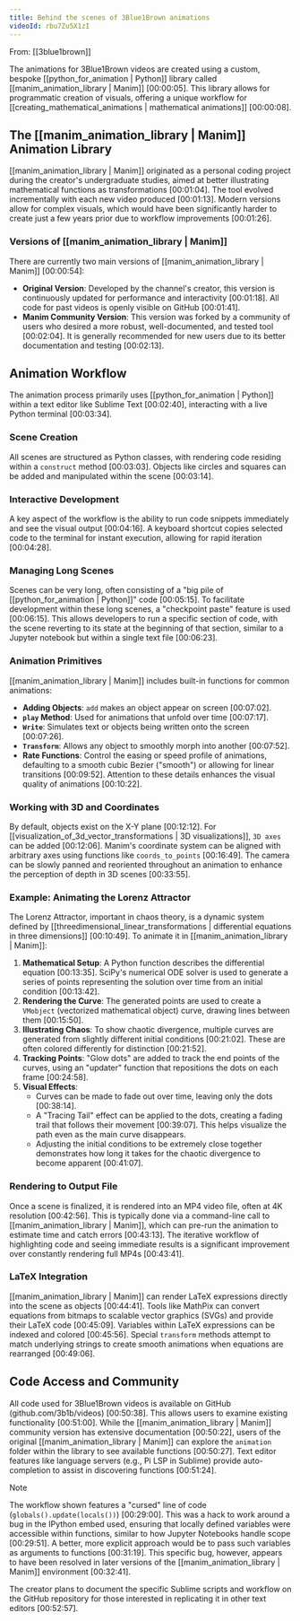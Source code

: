 ```yaml
---
title: Behind the scenes of 3Blue1Brown animations
videoId: rbu7Zu5X1zI
---
```


From: [[3blue1brown]] <br/> 

The animations for 3Blue1Brown videos are created using a custom, bespoke [[python_for_animation | Python]] library called [[manim_animation_library | Manim]] <a class="yt-timestamp" data-t="00:00:05">[00:00:05]</a>. This library allows for programmatic creation of visuals, offering a unique workflow for [[creating_mathematical_animations | mathematical animations]] <a class="yt-timestamp" data-t="00:00:08">[00:00:08]</a>.

## The [[manim_animation_library | Manim]] Animation Library

[[manim_animation_library | Manim]] originated as a personal coding project during the creator's undergraduate studies, aimed at better illustrating mathematical functions as transformations <a class="yt-timestamp" data-t="00:01:04">[00:01:04]</a>. The tool evolved incrementally with each new video produced <a class="yt-timestamp" data-t="00:01:13">[00:01:13]</a>. Modern versions allow for complex visuals, which would have been significantly harder to create just a few years prior due to workflow improvements <a class="yt-timestamp" data-t="00:01:26">[00:01:26]</a>.

### Versions of [[manim_animation_library | Manim]]
There are currently two main versions of [[manim_animation_library | Manim]] <a class="yt-timestamp" data-t="00:00:54">[00:00:54]</a>:
*   **Original Version**: Developed by the channel's creator, this version is continuously updated for performance and interactivity <a class="yt-timestamp" data-t="00:01:18">[00:01:18]</a>. All code for past videos is openly visible on GitHub <a class="yt-timestamp" data-t="00:01:41">[00:01:41]</a>.
*   **Manim Community Version**: This version was forked by a community of users who desired a more robust, well-documented, and tested tool <a class="yt-timestamp" data-t="00:02:04">[00:02:04]</a>. It is generally recommended for new users due to its better documentation and testing <a class="yt-timestamp" data-t="00:02:13">[00:02:13]</a>.

## Animation Workflow

The animation process primarily uses [[python_for_animation | Python]] within a text editor like Sublime Text <a class="yt-timestamp" data-t="00:02:40">[00:02:40]</a>, interacting with a live Python terminal <a class="yt-timestamp" data-t="00:03:34">[00:03:34]</a>.

### Scene Creation
All scenes are structured as Python classes, with rendering code residing within a `construct` method <a class="yt-timestamp" data-t="00:03:03">[00:03:03]</a>. Objects like circles and squares can be added and manipulated within the scene <a class="yt-timestamp" data-t="00:03:14">[00:03:14]</a>.

### Interactive Development
A key aspect of the workflow is the ability to run code snippets immediately and see the visual output <a class="yt-timestamp" data-t="00:04:16">[00:04:16]</a>. A keyboard shortcut copies selected code to the terminal for instant execution, allowing for rapid iteration <a class="yt-timestamp" data-t="00:04:28">[00:04:28]</a>.

### Managing Long Scenes
Scenes can be very long, often consisting of a "big pile of [[python_for_animation | Python]]" code <a class="yt-timestamp" data-t="00:05:15">[00:05:15]</a>. To facilitate development within these long scenes, a "checkpoint paste" feature is used <a class="yt-timestamp" data-t="00:06:15">[00:06:15]</a>. This allows developers to run a specific section of code, with the scene reverting to its state at the beginning of that section, similar to a Jupyter notebook but within a single text file <a class="yt-timestamp" data-t="00:06:23">[00:06:23]</a>.

### Animation Primitives
[[manim_animation_library | Manim]] includes built-in functions for common animations:
*   **Adding Objects**: `add` makes an object appear on screen <a class="yt-timestamp" data-t="00:07:02">[00:07:02]</a>.
*   **`play` Method**: Used for animations that unfold over time <a class="yt-timestamp" data-t="00:07:17">[00:07:17]</a>.
*   **`Write`**: Simulates text or objects being written onto the screen <a class="yt-timestamp" data-t="00:07:26">[00:07:26]</a>.
*   **`Transform`**: Allows any object to smoothly morph into another <a class="yt-timestamp" data-t="00:07:52">[00:07:52]</a>.
*   **Rate Functions**: Control the easing or speed profile of animations, defaulting to a smooth cubic Bezier ("smooth") or allowing for linear transitions <a class="yt-timestamp" data-t="00:09:52">[00:09:52]</a>. Attention to these details enhances the visual quality of animations <a class="yt-timestamp" data-t="00:10:22">[00:10:22]</a>.

### Working with 3D and Coordinates
By default, objects exist on the X-Y plane <a class="yt-timestamp" data-t="00:12:12">[00:12:12]</a>. For [[visualization_of_3d_vector_transformations | 3D visualizations]], `3D axes` can be added <a class="yt-timestamp" data-t="00:12:06">[00:12:06]</a>. Manim's coordinate system can be aligned with arbitrary axes using functions like `coords_to_points` <a class="yt-timestamp" data-t="00:16:49">[00:16:49]</a>. The camera can be slowly panned and reoriented throughout an animation to enhance the perception of depth in 3D scenes <a class="yt-timestamp" data-t="00:33:55">[00:33:55]</a>.

### Example: Animating the Lorenz Attractor
The Lorenz Attractor, important in chaos theory, is a dynamic system defined by [[threedimensional_linear_transformations | differential equations in three dimensions]] <a class="yt-timestamp" data-t="00:10:49">[00:10:49]</a>. To animate it in [[manim_animation_library | Manim]]:
1.  **Mathematical Setup**: A Python function describes the differential equation <a class="yt-timestamp" data-t="00:13:35">[00:13:35]</a>. SciPy's numerical ODE solver is used to generate a series of points representing the solution over time from an initial condition <a class="yt-timestamp" data-t="00:13:42">[00:13:42]</a>.
2.  **Rendering the Curve**: The generated points are used to create a `VMobject` (vectorized mathematical object) curve, drawing lines between them <a class="yt-timestamp" data-t="00:15:50">[00:15:50]</a>.
3.  **Illustrating Chaos**: To show chaotic divergence, multiple curves are generated from slightly different initial conditions <a class="yt-timestamp" data-t="00:21:02">[00:21:02]</a>. These are often colored differently for distinction <a class="yt-timestamp" data-t="00:21:52">[00:21:52]</a>.
4.  **Tracking Points**: "Glow dots" are added to track the end points of the curves, using an "updater" function that repositions the dots on each frame <a class="yt-timestamp" data-t="00:24:58">[00:24:58]</a>.
5.  **Visual Effects**:
    *   Curves can be made to fade out over time, leaving only the dots <a class="yt-timestamp" data-t="00:38:14">[00:38:14]</a>.
    *   A "Tracing Tail" effect can be applied to the dots, creating a fading trail that follows their movement <a class="yt-timestamp" data-t="00:39:07">[00:39:07]</a>. This helps visualize the path even as the main curve disappears.
    *   Adjusting the initial conditions to be extremely close together demonstrates how long it takes for the chaotic divergence to become apparent <a class="yt-timestamp" data-t="00:41:07">[00:41:07]</a>.

### Rendering to Output File
Once a scene is finalized, it is rendered into an MP4 video file, often at 4K resolution <a class="yt-timestamp" data-t="00:42:56">[00:42:56]</a>. This is typically done via a command-line call to [[manim_animation_library | Manim]], which can pre-run the animation to estimate time and catch errors <a class="yt-timestamp" data-t="00:43:13">[00:43:13]</a>. The iterative workflow of highlighting code and seeing immediate results is a significant improvement over constantly rendering full MP4s <a class="yt-timestamp" data-t="00:43:41">[00:43:41]</a>.

### LaTeX Integration
[[manim_animation_library | Manim]] can render LaTeX expressions directly into the scene as objects <a class="yt-timestamp" data-t="00:44:41">[00:44:41]</a>. Tools like MathPix can convert equations from bitmaps to scalable vector graphics (SVGs) and provide their LaTeX code <a class="yt-timestamp" data-t="00:45:09">[00:45:09]</a>. Variables within LaTeX expressions can be indexed and colored <a class="yt-timestamp" data-t="00:45:56">[00:45:56]</a>. Special `transform` methods attempt to match underlying strings to create smooth animations when equations are rearranged <a class="yt-timestamp" data-t="00:49:06">[00:49:06]</a>.

## Code Access and Community
All code used for 3Blue1Brown videos is available on GitHub (github.com/3b1b/videos) <a class="yt-timestamp" data-t="00:50:38">[00:50:38]</a>. This allows users to examine existing functionality <a class="yt-timestamp" data-t="00:51:00">[00:51:00]</a>. While the [[manim_animation_library | Manim]] community version has extensive documentation <a class="yt-timestamp" data-t="00:50:22">[00:50:22]</a>, users of the original [[manim_animation_library | Manim]] can explore the `animation` folder within the library to see available functions <a class="yt-timestamp" data-t="00:50:27">[00:50:27]</a>. Text editor features like language servers (e.g., Pi LSP in Sublime) provide auto-completion to assist in discovering functions <a class="yt-timestamp" data-t="00:51:24">[00:51:24]</a>.

> [!NOTE]
> The workflow shown features a "cursed" line of code (`globals().update(locals())`) <a class="yt-timestamp" data-t="00:29:00">[00:29:00]</a>. This was a hack to work around a bug in the IPython embed used, ensuring that locally defined variables were accessible within functions, similar to how Jupyter Notebooks handle scope <a class="yt-timestamp" data-t="00:29:51">[00:29:51]</a>. A better, more explicit approach would be to pass such variables as arguments to functions <a class="yt-timestamp" data-t="00:31:19">[00:31:19]</a>. This specific bug, however, appears to have been resolved in later versions of the [[manim_animation_library | Manim]] environment <a class="yt-timestamp" data-t="00:32:41">[00:32:41]</a>.

The creator plans to document the specific Sublime scripts and workflow on the GitHub repository for those interested in replicating it in other text editors <a class="yt-timestamp" data-t="00:52:57">[00:52:57]</a>.